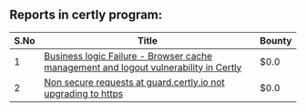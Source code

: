 ## Reports in certly program:
| S.No | Title | Bounty |
| ---- | ----- | ------ |
| 1 | [Business logic Failure - Browser cache management and logout vulnerability in Certly](https://hackerone.com/reports/158270) | $0.0 |
| 2 | [Non secure requests at guard.certly.io not upgrading to https](https://hackerone.com/reports/161932) | $0.0 |